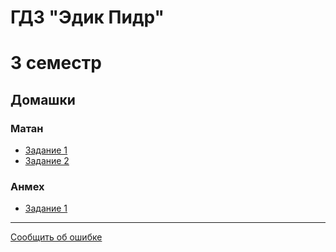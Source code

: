 # ГДЗ "Эдик Пидр"
# 3 семестр
## Домашки 
### Матан
- [Задание 1](./3_sem/matan/matan_1_task_edik_pidr.pdf)
- [Задание 2](./3_sem/matan/matan_2_task_edik_pidr.pdf)
### Анмех
- [Задание 1](./3_sem/anmeh/anmeh_1_task_edik_pidr.pdf)
---
[Сообщить об ошибке](https://github.com/IBIBENDUM/mipt_notes/issues/new?assignees=IBIBENDUM&labels=%D0%9E%D1%88%D0%B8%D0%B1%D0%BA%D0%B0&projects=&template=mistake_report.yml&title=%5B%D0%9F%D1%80%D0%B5%D0%B4%D0%BC%D0%B5%D1%82%5D+%D0%9E%D1%88%D0%B8%D0%B1%D0%BA%D0%B0+%D0%B2+%D0%BD%D0%BE%D0%BC%D0%B5%D1%80%D0%B5+...)
